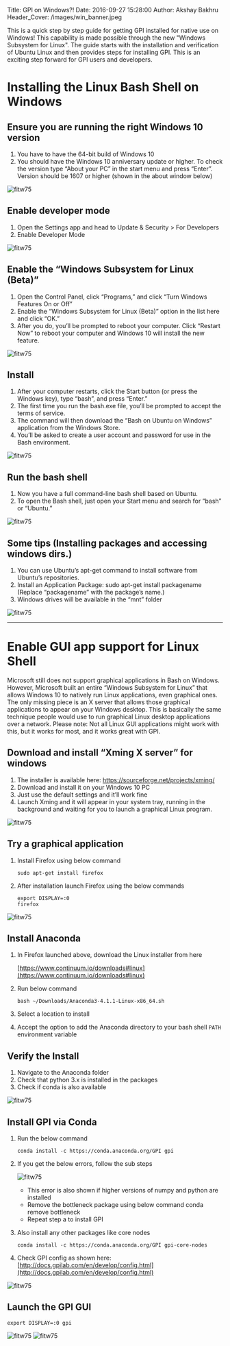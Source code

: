 Title: GPI on Windows?!
Date: 2016-09-27 15:28:00
Author: Akshay Bakhru
Header_Cover: /images/win_banner.jpeg

This is a quick step by step guide for getting GPI installed for native use on
Windows!  This capability is made possible through the new "Windows
Subsystem for Linux".  The guide starts with the installation and verification
of Ubuntu Linux and then provides steps for installing GPI.  This is an
exciting step forward for GPI users and developers.

# Installing the Linux Bash Shell on Windows

## Ensure you are running the right Windows 10 version
1. You have to have the 64-bit build of Windows 10
2. You should have the Windows 10 anniversary update or higher. To check the
   version type “About your PC” in the start menu and press “Enter”. Version
   should be 1607 or higher (shown in the about window below)

![fitw75]({filename}/images/win_1_settings.jpg)

## Enable developer mode
1. Open the Settings app and head to Update & Security > For Developers
2. Enable Developer Mode

![fitw75]({filename}/images/win_2_devmode.jpg)

## Enable the “Windows Subsystem for Linux (Beta)”
1. Open the Control Panel, click “Programs,” and click “Turn Windows Features
   On or Off”
2. Enable the “Windows Subsystem for Linux (Beta)” option in the list here and
   click “OK.”
3. After you do, you’ll be prompted to reboot your computer. Click “Restart
   Now” to reboot your computer and Windows 10 will install the new feature.

![fitw75]({filename}/images/win_3_subsys.jpg)

## Install
1. After your computer restarts, click the Start button (or press the Windows
   key), type “bash”, and press “Enter.”
2. The first time you run the bash.exe file, you’ll be prompted to accept the
   terms of service.
3. The command will then download the “Bash on Ubuntu on Windows” application
   from the Windows Store.
4. You’ll be asked to create a user account and password for use in the Bash
   environment.

![fitw75]({filename}/images/win_5_useradd.jpg)

## Run the bash shell
1. Now you have a full command-line bash shell based on Ubuntu.
2. To open the Bash shell, just open your Start menu and search for “bash” or
   “Ubuntu.”

![fitw75]({filename}/images/win_6_bash.jpg)

## Some tips (Installing packages and accessing windows dirs.)
1. You can use Ubuntu’s apt-get command to install software from Ubuntu’s
   repositories.
2. Install an Application Package: sudo apt-get install packagename (Replace
   “packagename” with the package’s name.)
3. Windows drives will be available in the “mnt” folder

![fitw75]({filename}/images/win_7_mnt.jpg)

---------

# Enable GUI app support for Linux Shell
Microsoft still does not support graphical applications in Bash on Windows.
However, Microsoft built an entire “Windows Subsystem for Linux” that allows
Windows 10 to natively run Linux applications, even graphical ones. The only
missing piece is an X server that allows those graphical applications to appear
on your Windows desktop. This is basically the same technique people would use
to run graphical Linux desktop applications over a network. Please note: Not
all Linux GUI applications might work with this, but it works for most, and it
works great with GPI.

## Download and install “Xming X server” for windows
1. The installer is available here: https://sourceforge.net/projects/xming/
2. Download and install it on your Windows 10 PC
3. Just use the default settings and it’ll work fine
4. Launch Xming and it will appear in your system tray, running in the
   background and waiting for you to launch a graphical Linux program.

![fitw75]({filename}/images/win_8_xming.jpg)

## Try a graphical application
1. Install Firefox using below command

    ```
    sudo apt-get install firefox
    ```

2. After installation launch Firefox using the below commands

    `export DISPLAY=:0` <br>
    `firefox`

![fitw75]({filename}/images/win_9_firefox.jpg)

## Install Anaconda
1. In Firefox launched above, download the Linux installer from here

    [https://www.continuum.io/downloads#linux](https://www.continuum.io/downloads#linux)

2. Run below command
    
    ```
    bash ~/Downloads/Anaconda3-4.1.1-Linux-x86_64.sh
    ```

3. Select a location to install
4. Accept the option to add the Anaconda directory to your bash shell `PATH`
   environment variable

## Verify the Install
1. Navigate to the Anaconda folder
2. Check that python 3.x is installed in the packages
3. Check if conda is also available

![fitw75]({filename}/images/win_10_conda.jpg)

## Install GPI via Conda
1. Run the below command

    ```
    conda install -c https://conda.anaconda.org/GPI gpi
    ```

2. If you get the below errors, follow the sub steps

    ![fitw75]({filename}/images/win_11_error.jpg)

    * This error is also shown if higher versions of numpy and python are
      installed
    * Remove the bottleneck package using below command conda remove bottleneck
    * Repeat step a to install GPI

3. Also install any other packages like core nodes

    ```
    conda install -c https://conda.anaconda.org/GPI gpi-core-nodes
    ```

4. Check GPI config as shown here:
   [http://docs.gpilab.com/en/develop/config.html](http://docs.gpilab.com/en/develop/config.html)

![fitw75]({filename}/images/win_12_gpiconf.jpg)

## Launch the GPI GUI

`export DISPLAY=:0 gpi`

![fitw75]({filename}/images/win_13_gpi.jpg)
![fitw75]({filename}/images/win_14_gpi.jpg)


